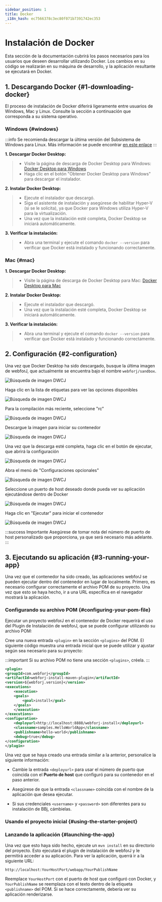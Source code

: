```yaml
---
sidebar_position: 1
title: Docker
_i18n_hash: ec7566378c3ec80f071b7391742ec353
---
```

# Instalación de Docker

Esta sección de la documentación cubrirá los pasos necesarios para los usuarios que deseen desarrollar utilizando Docker. Los cambios en su código se realizarán en su máquina de desarrollo, y la aplicación resultante se ejecutará en Docker.

## 1. Descargando Docker {#1-downloading-docker}

El proceso de instalación de Docker diferirá ligeramente entre usuarios de Windows, Mac y Linux. Consulte la sección a continuación que corresponda a su sistema operativo.

### Windows {#windows}

:::info
Se recomienda descargar la última versión del Subsistema de Windows para Linux. Más información se puede encontrar [en este enlace](https://learn.microsoft.com/en-us/windows/wsl/install)
:::

**1. Descargar Docker Desktop:**
>- Visite la página de descarga de Docker Desktop para Windows: [Docker Desktop para Windows](https://www.docker.com/products/docker-desktop/)
>- Haga clic en el botón "Obtener Docker Desktop para Windows" para descargar el instalador.

**2. Instalar Docker Desktop:**
>- Ejecute el instalador que descargó.
>- Siga el asistente de instalación y asegúrese de habilitar Hyper-V (si se le solicita), ya que Docker para Windows utiliza Hyper-V para la virtualización.
>- Una vez que la instalación esté completa, Docker Desktop se iniciará automáticamente.

**3. Verificar la instalación:**
>- Abra una terminal y ejecute el comando `docker --version` para verificar que Docker está instalado y funcionando correctamente.

### Mac {#mac}

**1. Descargar Docker Desktop:**
>- Visite la página de descarga de Docker Desktop para Mac: [Docker Desktop para Mac](https://www.docker.com/products/docker-desktop/)

**2. Instalar Docker Desktop:**
>- Ejecute el instalador que descargó.
>- Una vez que la instalación esté completa, Docker Desktop se iniciará automáticamente.

**3. Verificar la instalación:**
>- Abra una terminal y ejecute el comando `docker --version` para verificar que Docker está instalado y funcionando correctamente.

## 2. Configuración {#2-configuration}

Una vez que Docker Desktop ha sido descargado, busque la última imagen de webforJ, que actualmente se encuentra bajo el nombre `webforj/sandbox`.

![Búsqueda de imagen DWCJ](/img/bbj-installation/docker/Step_1l.png#rounded-border)

Haga clic en la lista de etiquetas para ver las opciones disponibles

![Búsqueda de imagen DWCJ](/img/bbj-installation/docker/Step_2l.png#rounded-border)

Para la compilación más reciente, seleccione "rc"

![Búsqueda de imagen DWCJ](/img/bbj-installation/docker/Step_3l.png#rounded-border)

Descargue la imagen para iniciar su contenedor

![Búsqueda de imagen DWCJ](/img/bbj-installation/docker/Step_4l.png#rounded-border)

Una vez que la descarga esté completa, haga clic en el botón de ejecutar, que abrirá la configuración

![Búsqueda de imagen DWCJ](/img/bbj-installation/docker/Step_5l.png#rounded-border)

Abra el menú de "Configuraciones opcionales"

![Búsqueda de imagen DWCJ](/img/bbj-installation/docker/Step_6l.png#rounded-border)

Seleccione un puerto de host deseado donde pueda ver su aplicación ejecutándose dentro de Docker

![Búsqueda de imagen DWCJ](/img/bbj-installation/docker/Step_7l.png#rounded-border)

Haga clic en "Ejecutar" para iniciar el contenedor

![Búsqueda de imagen DWCJ](/img/bbj-installation/docker/Step_8l.png#rounded-border)

:::success Importante
Asegúrese de tomar nota del número de puerto de host personalizado que proporciona, ya que será necesario más adelante.
:::

## 3. Ejecutando su aplicación {#3-running-your-app}

Una vez que el contenedor ha sido creado, las aplicaciones webforJ se pueden ejecutar dentro del contenedor en lugar de localmente. Primero, es necesario configurar correctamente el archivo POM de su proyecto. Una vez que esto se haya hecho, ir a una URL específica en el navegador mostrará la aplicación.

### Configurando su archivo POM {#configuring-your-pom-file}

Ejecutar un proyecto webforJ en el contenedor de Docker requerirá el uso del Plugin de Instalación de webforJ, que se puede configurar utilizando su archivo POM:

Cree una nueva entrada `<plugin>` en la sección `<plugins>` del POM. El siguiente código muestra una entrada inicial que se puede utilizar y ajustar según sea necesario para su proyecto:

:::important
Si su archivo POM no tiene una sección `<plugins>`, créela.
:::

```xml
<plugin>
<groupId>com.webforj</groupId>
<artifactId>webforj-install-maven-plugin</artifactId>
<version>${webforj.version}</version>
<executions>
    <execution>
    <goals>
        <goal>install</goal>
    </goals>
    </execution>
</executions>
<configuration>
    <deployurl>http://localhost:8888/webforj-install</deployurl>
    <classname>samples.HelloWorldApp</classname>
    <publishname>hello-world</publishname>
    <debug>true</debug>
</configuration>
</plugin>
```

Una vez que se haya creado una entrada similar a la anterior, personalice la siguiente información:

- Cambie la entrada `<deployurl>` para usar el número de puerto que coincida con el **Puerto de host** que configuró para su contenedor en el paso anterior.

- Asegúrese de que la entrada `<classname>` coincida con el nombre de la aplicación que desea ejecutar.

- Si sus credenciales `<username>` y `<password>` son diferentes para su instalación de BBj, cámbielas.

### Usando el proyecto inicial {#using-the-starter-project}

<ComponentArchetype
project="bbj-hello-world"
/>

### Lanzando la aplicación {#launching-the-app}

Una vez que esto haya sido hecho, ejecute un `mvn install` en su directorio del proyecto. Esto ejecutará el plugin de instalación de webforJ y le permitirá acceder a su aplicación. Para ver la aplicación, querrá ir a la siguiente URL:

`http://localhost:YourHostPort/webapp/YourPublishName`

Reemplace `YourHostPort` con el puerto de host que configuró con Docker, y `YourPublishName` se reemplaza con el texto dentro de la etiqueta `<publishname>` del POM. Si se hace correctamente, debería ver su aplicación renderizarse.
